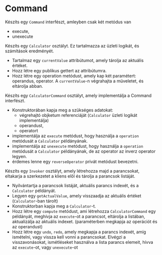 # Command

Készíts egy `Command` interfészt, amleyben csak két metódus van
* execute,
* unexecute

Készíts egy `Calculator` osztályt. Ez tartalmazza az üzleti logikát, és számítások eredményét.
* Tartalmaz egy `currentValue` attribútumot, amely tárolja az aktuális értéket.
* Hozz létre egy publikus gettert az attribútumra.
* Hozz létre egy operation metódust, amely kap két paramétert: operandus, operator.
A `currentValue`-n végrahajta a müveletet, és eltárolja abban.

Készíts egy `CalculatorCommand` osztályt, amely implementálja a Command interfészt.
* Konstruktorában kapja meg a szükséges adatokat:
  * végrehajtó objketum referenciáját (`Calculator` üzleti logikát implementálja)
  * operandust, 
  * operatort
* implementálja az `execute` metódust, hogy használja a `operation` metódusát a `Calculator` példányának.
* implementálja az `unexecute` metódust, hogy használja a `operation` metódusát a `Calculator` példányának,
de az operator az inverz operator legyen.
* érdemes lenne egy `reverseOperator` privát metódust bevezetni.

Készíts egy `Invoker` osztályt, amely létrehozza majd a parancsokat, eltakarja a szerkezetet a kliens elől és
 tárolja a parancsok listáját.
* Nyilvántartja a parancsok listáját, aktuális parancs indexét, és a `Calculator` példányát.
* Legyen egy `getActualValue`, amely visszaadja az aktuális értéket (`Calculator`-ban tárolt)
* Konstruktorban kapja meg a `Calculator`-t.
* Hozz létre egy `compute` metódust, ami létrehozza `CalculatorCommand` egy példányát, 
meghívja az `execute`-ot a parancsot, eltárolja a listában, aktualizálja az aktuális indexet.
(paraméterben megkapja az operációt és az operandust)
* Hozz létre egy `undo`, `redo`, amely megkapja a parancs indexét, amíg ismételni, vagy vissza kell vonni a parancsokat.
Elvégzi a visszavonásokat, ismétléseket használva a lista parancs elemeit, hívva az `execute`-ot, vagy `unexecute`-ot
